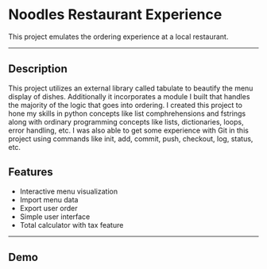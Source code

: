 # Noodles Restaurant Experience

This project emulates the ordering experience at a local restaurant.

---

## Description

This project utilizes an external library called tabulate to beautify the menu display of dishes.
Additionally it incorporates a module I built that handles the majority of the logic that goes into ordering.
I created this project to hone my skills in python concepts like list comphrehensions and fstrings along with
ordinary programming concepts like lists, dictionaries, loops, error handling, etc.
I was also able to get some experience with Git in this project using commands like
init, add, commit, push, checkout, log, status, etc.

## Features

- Interactive menu visualization  
- Import menu data
- Export user order
- Simple user interface
- Total calculator with tax feature

---

## Demo
